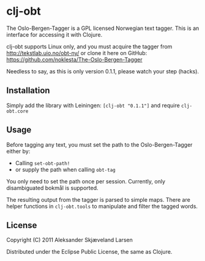 # clj-obt

The Oslo-Bergen-Tagger is a GPL licensed Norwegian text tagger. This is an interface for accessing it with Clojure.

clj-obt supports Linux only, and you must acquire the tagger from http://tekstlab.uio.no/obt-ny/ or clone it here on GitHub: https://github.com/noklesta/The-Oslo-Bergen-Tagger

Needless to say, as this is only version 0.1.1, please watch your step (hacks).

## Installation

Simply add the library with Leiningen: `[clj-obt "0.1.1"]` and require `clj-obt.core`

## Usage

Before tagging any text, you must set the path to the Oslo-Bergen-Tagger either by:

* Calling `set-obt-path!`
* or supply the path when calling `obt-tag`

You only need to set the path once per session. Currently, only disambiguated bokmål is supported.

The resulting output from the tagger is parsed to simple maps. There are helper functions in `clj-obt.tools` to manipulate and filter the tagged words.

## License

Copyright (C) 2011 Aleksander Skjæveland Larsen

Distributed under the Eclipse Public License, the same as Clojure.
